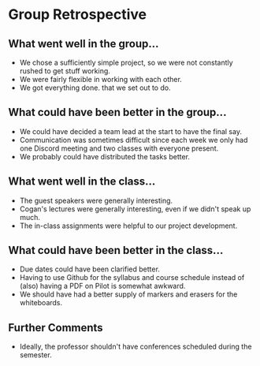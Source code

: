 # Group Retrospective

## What went well in the group...
* We chose a sufficiently simple project, so we were not constantly rushed to get stuff working.
* We were fairly flexible in working with each other.
* We got everything done. that we set out to do.

## What could have been better in the group...
* We could have decided a team lead at the start to have the final say.
* Communication was sometimes difficult since each week we only had one Discord meeting and two classes with everyone present.
* We probably could have distributed the tasks better.

## What went well in the class...
* The guest speakers were generally interesting.
* Cogan's lectures were generally interesting, even if we didn't speak up much.
* The in-class assignments were helpful to our project development. 

## What could have been better in the class...
* Due dates could have been clarified better.
* Having to use Github for the syllabus and course schedule instead of (also) having a PDF on Pilot is somewhat awkward.
* We should have had a better supply of markers and erasers for the whiteboards.

## Further Comments
* Ideally, the professor shouldn't have conferences scheduled during the semester.
